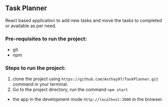 ## Task Planner 
React based application to add new tasks and move the tasks to completed or available as per need.

### Pre-requisites to run the project:
- git
- npm

### Steps to run the project: 

1. clone the project using `https://github.com/Asthay97/TaskPlanner.git` command in your terminal.
2. Go to the project directory, run the command `npm start`

- the app in the development mode `http://localhost:3000` in the browser.
